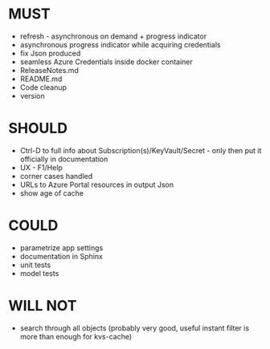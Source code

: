 # MUST

- refresh - asynchronous on demand + progress indicator
- asynchronous progress indicator while acquiring credentials
- fix Json produced
- seamless Azure Credentials inside docker container
- ReleaseNotes.md
- README.md
- Code cleanup
- version

# SHOULD

- Ctrl-D to full info about Subscription(s)/KeyVault/Secret - only then put it officially in documentation
- UX - F1/Help
- corner cases handled
- URLs to Azure Portal resources in output Json
- show age of cache

# COULD

- parametrize app settings
- documentation in Sphinx
- unit tests
- model tests

# WILL NOT

- search through all objects (probably very good, useful instant filter is more than enough for kvs-cache)
